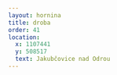 ```yaml
---
layout: hornina
title: droba
order: 41
location:
  x: 1107441
  y: 508517
  text: Jakubčovice nad Odrou
---
```


